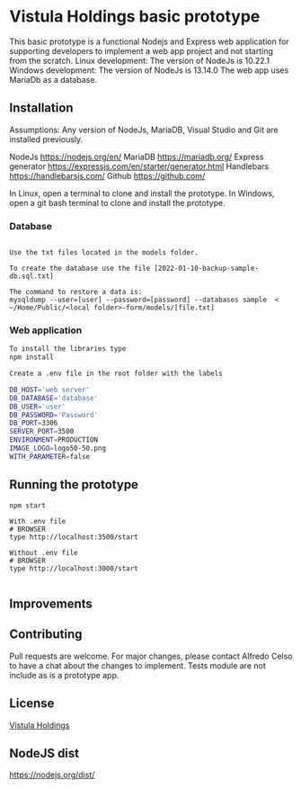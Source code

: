 # Vistula Holdings basic prototype

This basic prototype is a functional Nodejs and Express web application for supporting developers to implement a web app project and not starting from the scratch.
Linux development: The version of NodeJs is 10.22.1
Windows development: The version of NodeJs is 13.14.0
The web app uses MariaDb as a database.

## Installation

Assumptions:
Any version of NodeJs, MariaDB, Visual Studio and Git are installed previously.

NodeJs              https://nodejs.org/en/
MariaDB             https://mariadb.org/
Express generator   https://expressjs.com/en/starter/generator.html
Handlebars          https://handlebarsjs.com/
Github              https://github.com/


In Linux, open a terminal to clone and install the prototype.
In Windows, open a git bash terminal to clone and install the prototype.

### Database
```mariadb

Use the txt files located in the models folder. 

To create the database use the file [2022-01-10-backup-sample-db.sql.txt]

The command to restore a data is:
mysqldump --user=[user] --password=[password] --databases sample  < ~/Home/Public/<local folder>-form/models/[file.txt]

```

### Web application
```bash
To install the libraries type
npm install

Create a .env file in the root folder with the labels

DB_HOST='web server'
DB_DATABASE='database'
DB_USER='user'
DB_PASSWORD='Password'
DB_PORT=3306
SERVER_PORT=3500
ENVIRONMENT=PRODUCTION
IMAGE_LOGO=logo50-50.png
WITH_PARAMETER=false
```

## Running the prototype

```nodejs
npm start

With .env file
# BROWSER
type http://localhost:3500/start

Without .env file
# BROWSER
type http://localhost:3000/start


```

## Improvements


## Contributing
Pull requests are welcome. For major changes, please contact Alfredo Celso to have a chat about the changes to implement.
Tests module are not include as is a prototype app.

## License
[Vistula Holdings](https://www.vistula-holdings.com/)

## NodeJS dist
https://nodejs.org/dist/